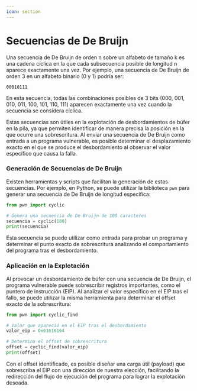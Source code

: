 ```yaml
---
icon: section
---
```


# Secuencias de De Bruijn

Una secuencia de De Bruijn de orden n sobre un alfabeto de tamaño k es una cadena cíclica en la que cada subsecuencia posible de longitud n aparece exactamente una vez. Por ejemplo, una secuencia de De Bruijn de orden 3 en un alfabeto binario (0 y 1) podría ser:

```
00010111
```

En esta secuencia, todas las combinaciones posibles de 3 bits (000, 001, 010, 011, 100, 101, 110, 111) aparecen exactamente una vez cuando la secuencia se considera cíclica.

Estas secuencias son útiles en la explotación de desbordamientos de búfer en la pila, ya que permiten identificar de manera precisa la posición en la que ocurre una sobrescritura. Al enviar una secuencia de De Bruijn como entrada a un programa vulnerable, es posible determinar el desplazamiento exacto en el que se produce el desbordamiento al observar el valor específico que causa la falla.

### Generación de Secuencias de De Bruijn

Existen herramientas y scripts que facilitan la generación de estas secuencias. Por ejemplo, en Python, se puede utilizar la biblioteca `pwn` para generar una secuencia de De Bruijn de longitud específica:

```python
from pwn import cyclic

# Genera una secuencia de De Bruijn de 100 caracteres
secuencia = cyclic(100)
print(secuencia)
```

Esta secuencia se puede utilizar como entrada para probar un programa y determinar el punto exacto de sobrescritura analizando el comportamiento del programa tras el desbordamiento.

### Aplicación en la Explotación

Al provocar un desbordamiento de búfer con una secuencia de De Bruijn, el programa vulnerable puede sobrescribir registros importantes, como el puntero de instrucción (EIP). Al analizar el valor específico en el EIP tras el fallo, se puede utilizar la misma herramienta para determinar el offset exacto de la sobrescritura:

```python
from pwn import cyclic_find

# Valor que apareció en el EIP tras el desbordamiento
valor_eip = 0x61616164

# Determina el offset de sobrescritura
offset = cyclic_find(valor_eip)
print(offset)
```

Con el offset identificado, es posible diseñar una carga útil (payload) que sobrescriba el EIP con una dirección de nuestra elección, facilitando la redirección del flujo de ejecución del programa para lograr la explotación deseada.
